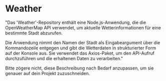 # Weather
"Das 'Weather'-Repository enthält eine Node.js-Anwendung, die die OpenWeatherMap API verwendet, um aktuelle Wetterinformationen für eine bestimmte Stadt abzurufen. 

Die Anwendung nimmt den Namen der Stadt als Eingabeargument über die Kommandozeile entgegen und gibt die Wetterdaten in strukturierter Form auf der Konsole aus. Sie verwendet das Axios-Paket, um den API-Aufruf durchzuführen und die erhaltenen Daten zu verarbeiten."

Bitte zögere nicht, diese Beschreibung nach Bedarf anzupassen, um sie genauer auf dein Projekt zuzuschneiden.

